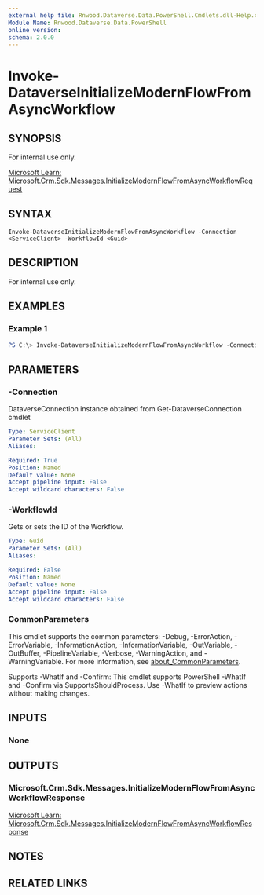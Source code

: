```yaml
---
external help file: Rnwood.Dataverse.Data.PowerShell.Cmdlets.dll-Help.xml
Module Name: Rnwood.Dataverse.Data.PowerShell
online version:
schema: 2.0.0
---
```


# Invoke-DataverseInitializeModernFlowFromAsyncWorkflow

## SYNOPSIS
For internal use only.

[Microsoft Learn: Microsoft.Crm.Sdk.Messages.InitializeModernFlowFromAsyncWorkflowRequest](https://learn.microsoft.com/dotnet/api/Microsoft.Crm.Sdk.Messages.InitializeModernFlowFromAsyncWorkflowRequest)

## SYNTAX

```
Invoke-DataverseInitializeModernFlowFromAsyncWorkflow -Connection <ServiceClient> -WorkflowId <Guid>
```

## DESCRIPTION
For internal use only.

## EXAMPLES

### Example 1
```powershell
PS C:\> Invoke-DataverseInitializeModernFlowFromAsyncWorkflow -Connection <ServiceClient> -WorkflowId <Guid>
```

## PARAMETERS

### -Connection
DataverseConnection instance obtained from Get-DataverseConnection cmdlet

```yaml
Type: ServiceClient
Parameter Sets: (All)
Aliases:

Required: True
Position: Named
Default value: None
Accept pipeline input: False
Accept wildcard characters: False
```

### -WorkflowId
Gets or sets the ID of the Workflow.

```yaml
Type: Guid
Parameter Sets: (All)
Aliases:

Required: False
Position: Named
Default value: None
Accept pipeline input: False
Accept wildcard characters: False
```

### CommonParameters
This cmdlet supports the common parameters: -Debug, -ErrorAction, -ErrorVariable, -InformationAction, -InformationVariable, -OutVariable, -OutBuffer, -PipelineVariable, -Verbose, -WarningAction, and -WarningVariable. For more information, see [about_CommonParameters](http://go.microsoft.com/fwlink/?LinkID=113216).

Supports -WhatIf and -Confirm: This cmdlet supports PowerShell -WhatIf and -Confirm via SupportsShouldProcess. Use -WhatIf to preview actions without making changes.

## INPUTS

### None
## OUTPUTS

### Microsoft.Crm.Sdk.Messages.InitializeModernFlowFromAsyncWorkflowResponse
[Microsoft Learn: Microsoft.Crm.Sdk.Messages.InitializeModernFlowFromAsyncWorkflowResponse](https://learn.microsoft.com/dotnet/api/Microsoft.Crm.Sdk.Messages.InitializeModernFlowFromAsyncWorkflowResponse)
## NOTES

## RELATED LINKS
